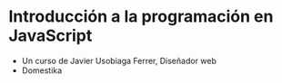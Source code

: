 
# Introducción a la programación en JavaScript

- Un curso de Javier Usobiaga Ferrer, Diseñador web
- Domestika